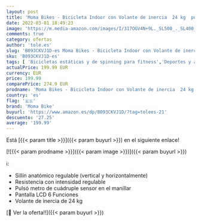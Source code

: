 ```yaml
---
layout: post
title: 'Moma Bikes - Bicicleta Indoor con Volante de inercia  24 kg  pulsometro cuadruple Sensor  Negro'
date: 2022-03-01 18:49:23
image: 'https://m.media-amazon.com/images/I/317OGV4N+9L._SL500_._SL400_.jpg'
comments: true
category: ofertas
author: 'tole.es'
slug: 'B093CKVJ1D-es Moma Bikes - Bicicleta Indoor con Volante de inercia 24 kg...'
sku: 'B093CKVJ1D-es'
tags: [ 'Bicicletas estáticas y de spinning para fitness','Deportes y aire libre','Fitness y ejercicio','Máquinas de cardio para fitness','bicicleta','moma bike', ]
actualPrice: 199.99 EUR
currency: EUR
price: 199.99
comparePrice: 274.9 EUR
prodname: 'Moma Bikes - Bicicleta Indoor con Volante de inercia  24 kg  pulsometro cuadruple Sensor  Negro'
country: 'es'
flag: '🇪🇸'
brand: 'Moma Bike'
buyurl: 'https://www.amazon.es/dp/B093CKVJ1D/?tag=tolees-21'
descuento: '27.25'
average: '199.99'
---
```


Está [{{< param title >}}]({{< param buyurl >}}) en el siguiente enlace!

[![{{< param prodname >}}]({{< param image >}})]({{< param buyurl >}})

ℹ️:

- Sillín anatómico regulable (vertical y horizontalmente)
- Resistencia con intensidad regulable
- Pulsó metro de cuádruple sensor en el manillar
- Pantalla LCD 6 Funciones
- Volante de inercia de 24 kg

[🛒 Ver la oferta!!]({{< param buyurl >}})
